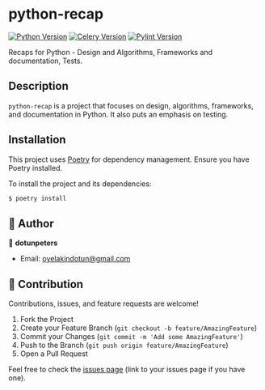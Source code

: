 # python-recap

[![Python Version](https://img.shields.io/badge/python-3.10.2-blue)](https://www.python.org/downloads/release/python-3102/)
[![Celery Version](https://img.shields.io/badge/celery-5.3.1-brightgreen)](https://pypi.org/project/celery/5.3.1/)
[![Pylint Version](https://img.shields.io/badge/pylint-2.17.5-yellow)](https://pypi.org/project/pylint/2.17.5/)

Recaps for Python - Design and Algorithms, Frameworks and documentation, Tests.

## Description

`python-recap` is a project that focuses on design, algorithms, frameworks, and documentation in Python. It also puts an emphasis on testing. 

## Installation

This project uses [Poetry](https://python-poetry.org/) for dependency management. Ensure you have Poetry installed.

To install the project and its dependencies:

```bash
$ poetry install
```

## 🚀 Author

👤 **dotunpeters**

- Email: <oyelakindotun@gmail.com>

## 🤝 Contribution

Contributions, issues, and feature requests are welcome! 

1. Fork the Project
2. Create your Feature Branch (`git checkout -b feature/AmazingFeature`)
3. Commit your Changes (`git commit -m 'Add some AmazingFeature'`)
4. Push to the Branch (`git push origin feature/AmazingFeature`)
5. Open a Pull Request

Feel free to check the [issues page](#) (link to your issues page if you have one).
